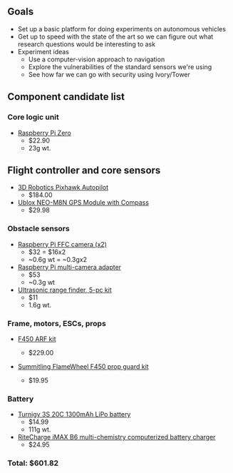 ## Goals

- Set up a basic platform for doing experiments on autonomous vehicles
- Get up to speed with the state of the art so we can figure out what research
  questions would be interesting to ask
- Experiment ideas
  + Use a computer-vision approach to navigation
  + Explore the vulnerabilities of the standard sensors we're using
  + See how far we can go with security using Ivory/Tower

## Component candidate list

### Core logic unit
- [Raspberry Pi Zero](https://www.amazon.com/Raspberry-Pi-Zero-Camera-Version/dp/B01GEHPI0E/ref=sr_1_4?ie=UTF8&qid=1466619833&sr=8-4&keywords=pi+zero)
  - $22.90
  - 23g wt.

## Flight controller and core sensors
- [3D Robotics Pixhawk Autopilot](https://www.amazon.com/3DR-PX4-KIT-0011-Robotics-Pixhawk-Autopilot/dp/B00JPRS5Y2/ref=sr_1_1?ie=UTF8&qid=1467055318&sr=8-1&keywords=pixhawk)
  - $184.00
- [Ublox NEO-M8N GPS Module with Compass](https://www.amazon.com/Readytofly%C2%AE-NEO-M8N-Compass-Folding-Controller/dp/B01FX0GGS6/ref=sr_1_2?s=toys-and-games&ie=UTF8&qid=1467055608&sr=1-2&keywords=gps)
  - $29.98

### Obstacle sensors
- [Raspberry Pi FFC camera (x2)](https://www.amazon.com/Raspberry-5MP-Camera-Board-Module/dp/B00E1GGE40/ref=sr_1_1?ie=UTF8&qid=1466465854&sr=8-1&keywords=raspberry+pi+5mp+camera+board+module)
  - $32 = $16x2
  - ~0.6g wt = ~0.3gx2
- [Raspberry Pi multi-camera adapter](https://www.amazon.com/Arducam-Camera-Adapter-Compatible-Raspberry/dp/B012UQWOOQ)
  - $53
  - ~0.3g wt
- [Ultrasonic range finder, 5-pc kit](https://www.amazon.com/CJRSLRB%C2%AE-Ultrasonic-Measuring-Transducer-Duemilanove/dp/B016XJABP0/ref=sr_1_fkmr1_3?ie=UTF8&qid=1466619689&sr=8-3-fkmr1&keywords=sonic+sensor+breakout)
  - $11
  - 1.6g wt.

### Frame, motors, ESCs, props
- [F450 ARF kit](https://www.amazon.com/gp/product/B00G4A2RBU/ref=ox_sc_act_title_6?ie=UTF8&psc=1&smid=A1YFBJ3XA49LVS)
  - $229.00

- [Summitling FlameWheel F450 prop guard kit](https://www.amazon.com/Summitlink%C2%AE-Flamewheel-Guard-Tool-Free-Guards/dp/B00O5O1U0G)
  - $19.95

### Battery
- [Turnigy 3S 20C 1300mAh LiPo battery](https://www.amazon.com/Turnigy-1300mAh-20C-Lipo-Pack/dp/B0072AEKY8/ref=sr_1_7?ie=UTF8&qid=1466620852&sr=8-7&keywords=3s+lipo+battery)
  - $14.99
  - 111g wt.
- [RiteCharge iMAX B6 multi-chemistry computerized battery charger](https://www.amazon.com/RiteCharge-Professional-Battery-Discharger-Charging/dp/B01DB1BWGA/ref=sr_1_11?ie=UTF8&qid=1466621122&sr=8-11&keywords=lipo+battery+charger)
  - $24.95

### Total: $601.82
